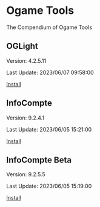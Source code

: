 # Ogame Tools
The Compendium of Ogame Tools



## OGLight
Version: 4.2.5.11

Last Update: 2023/06/07 09:58:00

[Install](https://github.com/igoptx/ogameTools/raw/main/OGLight/OGLight.user.js)



## InfoCompte
Version: 9.2.4.1

Last Update: 2023/06/05 15:21:00

[Install](https://github.com/igoptx/ogameTools/raw/main/InfoCompte/InfoCompte.user.js)


## InfoCompte Beta
Version: 9.2.5.5

Last Update: 2023/06/05 15:19:00

[Install](https://github.com/igoptx/ogameTools/raw/main/InfoCompte/InfoCompte.user.js)
